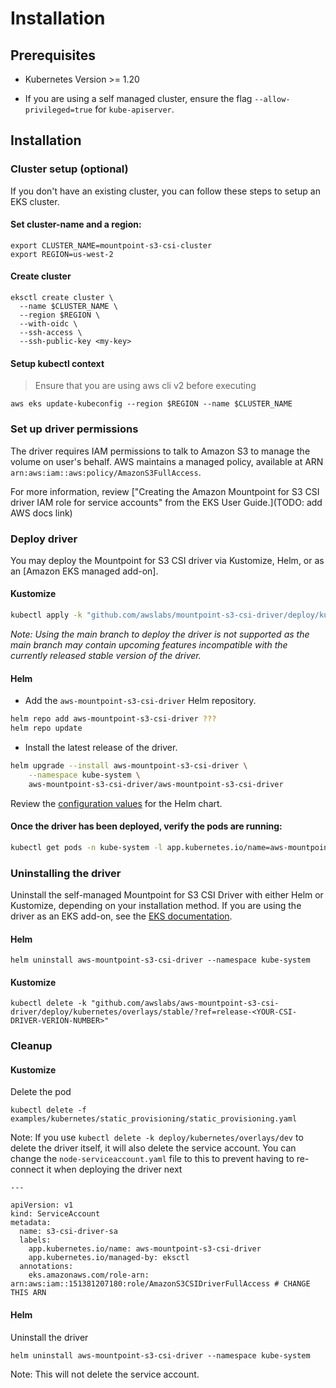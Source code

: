 # Installation

## Prerequisites

* Kubernetes Version >= 1.20 

* If you are using a self managed cluster, ensure the flag `--allow-privileged=true` for `kube-apiserver`.

## Installation

### Cluster setup (optional)
If you don't have an existing cluster, you can follow these steps to setup an EKS cluster.

#### Set cluster-name and a region:
```
export CLUSTER_NAME=mountpoint-s3-csi-cluster
export REGION=us-west-2
```

#### Create cluster

```
eksctl create cluster \
  --name $CLUSTER_NAME \
  --region $REGION \
  --with-oidc \
  --ssh-access \
  --ssh-public-key <my-key>
```

#### Setup kubectl context

> Ensure that you are using aws cli v2 before executing

```
aws eks update-kubeconfig --region $REGION --name $CLUSTER_NAME
```

### Set up driver permissions
The driver requires IAM permissions to talk to Amazon S3 to manage the volume on user's behalf. AWS maintains a managed policy, available at ARN `arn:aws:iam::aws:policy/AmazonS3FullAccess`. 

For more information, review ["Creating the Amazon Mountpoint for S3 CSI driver IAM role for service accounts" from the EKS User Guide.](TODO: add AWS docs link)

### Deploy driver
You may deploy the Mountpoint for S3 CSI driver via Kustomize, Helm, or as an [Amazon EKS managed add-on].

#### Kustomize
```sh
kubectl apply -k "github.com/awslabs/mountpoint-s3-csi-driver/deploy/kubernetes/overlays/stable"
```
*Note: Using the main branch to deploy the driver is not supported as the main branch may contain upcoming features incompatible with the currently released stable version of the driver.*

#### Helm
- Add the `aws-mountpoint-s3-csi-driver` Helm repository.
```sh
helm repo add aws-mountpoint-s3-csi-driver ???
helm repo update
```

- Install the latest release of the driver.
```sh
helm upgrade --install aws-mountpoint-s3-csi-driver \
    --namespace kube-system \
    aws-mountpoint-s3-csi-driver/aws-mountpoint-s3-csi-driver
```

Review the [configuration values](https://github.com/awslabs/mountpoint-s3-csi-driver/blob/main/charts/aws-s3-csi-driver/values.yaml) for the Helm chart.

#### Once the driver has been deployed, verify the pods are running:
```sh
kubectl get pods -n kube-system -l app.kubernetes.io/name=aws-mountpoint-s3-csi-driver
```

### Uninstalling the driver

Uninstall the self-managed Mountpoint for S3 CSI Driver with either Helm or Kustomize, depending on your installation method. If you are using the driver as an EKS add-on, see the [EKS documentation](https://docs.aws.amazon.com/eks/latest/userguide/managing-add-ons.html).

#### Helm

```
helm uninstall aws-mountpoint-s3-csi-driver --namespace kube-system
```

#### Kustomize

```
kubectl delete -k "github.com/awslabs/aws-mountpoint-s3-csi-driver/deploy/kubernetes/overlays/stable/?ref=release-<YOUR-CSI-DRIVER-VERION-NUMBER>"
```

### Cleanup
#### Kustomize
Delete the pod
```
kubectl delete -f examples/kubernetes/static_provisioning/static_provisioning.yaml
```

Note: If you use `kubectl delete -k deploy/kubernetes/overlays/dev` to delete the driver itself, it will also delete the service account. You can change the `node-serviceaccount.yaml` file to this to prevent having to re-connect it when deploying the driver next
```
---

apiVersion: v1
kind: ServiceAccount
metadata:
  name: s3-csi-driver-sa
  labels:
    app.kubernetes.io/name: aws-mountpoint-s3-csi-driver
    app.kubernetes.io/managed-by: eksctl
  annotations:
    eks.amazonaws.com/role-arn: arn:aws:iam::151381207180:role/AmazonS3CSIDriverFullAccess # CHANGE THIS ARN
```

#### Helm
Uninstall the driver
```
helm uninstall aws-mountpoint-s3-csi-driver --namespace kube-system
```
Note: This will not delete the service account.
